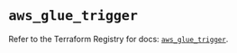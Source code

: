 # `aws_glue_trigger`

Refer to the Terraform Registry for docs: [`aws_glue_trigger`](https://registry.terraform.io/providers/hashicorp/aws/6.9.0/docs/resources/glue_trigger).
